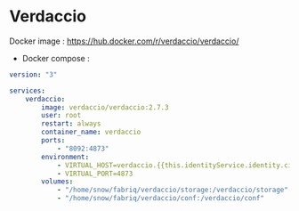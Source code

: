 Verdaccio
===================

Docker image : https://hub.docker.com/r/verdaccio/verdaccio/ 

* Docker compose :

```yml
version: "3"

services:
    verdaccio:
        image: verdaccio/verdaccio:2.7.3
        user: root
        restart: always
        container_name: verdaccio
        ports:
            - "8092:4873"
        environment:
            - VIRTUAL_HOST=verdaccio.{{this.identityService.identity.ciDomain}}
            - VIRTUAL_PORT=4873
        volumes:
            - "/home/snow/fabriq/verdaccio/storage:/verdaccio/storage"
            - "/home/snow/fabriq/verdaccio/conf:/verdaccio/conf"
```